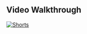 ## Video Walkthrough




[![Shorts](https://img.youtube.com/vi/wdvy4fuWv2E/0.jpg)](https://youtube.com/shorts/wdvy4fuWv2E)
